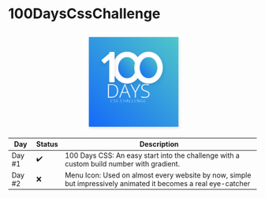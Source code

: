 # 100DaysCssChallenge

<!--
Hey, thanks for using the awesome-readme-template template.
If you have any enhancements, then fork this project and create a pull request
or just open an issue with the label "enhancement".

Don't forget to give this project a star for additional support ;)
Maybe you can mention me or this repo in the acknowledgements too
-->
<div align="center">

  <img src="./Day_1/Screenshot from 2022-05-10 11-58-00.png" alt="logo" width="200" height="auto" />

| Day    | Status             | Description                                                                                                    |
| ------ | ------------------ | -------------------------------------------------------------------------------------------------------------- |
| Day #1 | :heavy_check_mark: | 100 Days CSS: An easy start into the challenge with a custom build number with gradient.                       |
| Day #2 | :x:                | Menu Icon: Used on almost every website by now, simple but impressively animated it becomes a real eye-catcher |

